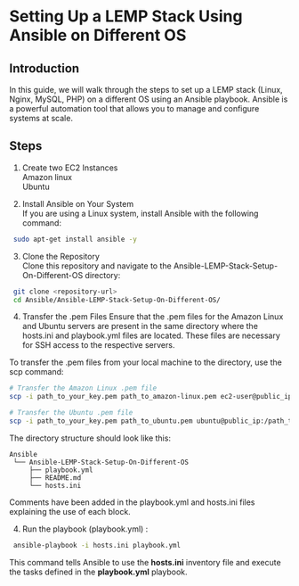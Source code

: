 # Setting Up a LEMP Stack Using Ansible on Different OS
## Introduction
In this guide, we will walk through the steps to set up a LEMP stack (Linux, Nginx, MySQL, PHP) on a different OS using an Ansible playbook.  Ansible is a powerful automation tool that allows you to manage and configure systems at scale.

## Steps
1. Create two EC2 Instances  
    Amazon linux  
    Ubuntu
   
2. Install Ansible on Your System  
If you are using a Linux system, install Ansible with the following command:
   
```bash
 sudo apt-get install ansible -y
```

3. Clone the Repository  
Clone this repository and navigate to the Ansible-LEMP-Stack-Setup-On-Different-OS directory:
```bash
 git clone <repository-url>
 cd Ansible/Ansible-LEMP-Stack-Setup-On-Different-OS/
```

4. Transfer the .pem Files
Ensure that the .pem files for the Amazon Linux and Ubuntu servers are present in the same directory where the hosts.ini and playbook.yml files are located.  These files are necessary for SSH access to the respective servers.

To transfer the .pem files from your local machine to the directory, use the scp command:

```bash
# Transfer the Amazon Linux .pem file
scp -i path_to_your_key.pem path_to_amazon-linux.pem ec2-user@public_ip:/path_to_Ansible-LEMP-Stack-Setup-On-Different-OS/

# Transfer the Ubuntu .pem file
scp -i path_to_your_key.pem path_to_ubuntu.pem ubuntu@public_ip:/path_to_Ansible-LEMP-Stack-Setup-On-Different-OS/
```

The directory structure should look like this:
```plaintext
Ansible
 └── Ansible-LEMP-Stack-Setup-On-Different-OS
     ├── playbook.yml
     ├── README.md
     └── hosts.ini
```
Comments have been added in the playbook.yml and hosts.ini files explaining the use of each block.

4. Run the playbook (playbook.yml) :  

```bash
 ansible-playbook -i hosts.ini playbook.yml
```
This command tells Ansible to use the **hosts.ini** inventory file and execute the tasks defined in the **playbook.yml** playbook.
